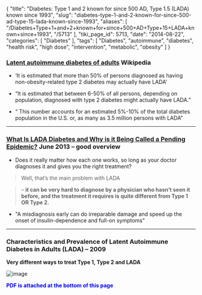 {
    "title": "Diabetes: Type 1 and 2 known for since 500 AD, Type 1.5 (LADA) known since 1993",
    "slug": "diabetes-type-1-and-2-known-for-since-500-ad-type-15-lada-known-since-1993",
    "aliases": [
        "/Diabetes+Type+1+and+2+known+for+since+500+AD+Type+15+LADA+known+since+1993",
        "/5713"
    ],
    "tiki_page_id": 5713,
    "date": "2014-08-22",
    "categories": [
        "Diabetes"
    ],
    "tags": [
        "Diabetes",
        "autoimmune",
        "diabetes",
        "health risk",
        "high dose",
        "intervention",
        "metabolic",
        "obesity"
    ]
}


### [Latent autoimmune diabetes of adults](http://en.wikipedia.org/wiki/Latent_autoimmune_diabetes_of_adults) Wikipedia

* ‘It is estimated that more than 50% of persons diagnosed as having non-obesity-related type 2 diabetes may actually have LADA’

* “It is estimated that between 6-50% of all persons, depending on population, diagnosed with type 2 diabetes might actually have LADA.”

* “ This number accounts for an estimated 5%-10% of the total diabetes population in the U.S. or, as many as 3.5 million persons with LADA”

---

### [What Is LADA Diabetes and Why is it Being Called a Pending Epidemic?](http://timesulin.com/theblog/what-is-lada-diabetes/) June 2013 – good overview

* Does it really matter how each one works, so long as your doctor diagnoses it and gives you the right treatment? 

> Well, that’s the main problem with LADA 

> –  **it can be very hard to diagnose by a physician who hasn’t seen it before, and the treatment it requires is quite different from Type 1 OR Type 2.** 

* "A misdiagnosis early can do irreparable damage and speed up the onset of insulin-dependence and full-on symptoms"

---

### Characteristics and Prevalence of Latent Autoimmune Diabetes in Adults (LADA) – 2009

 **Very different ways to treat Type 1, Type 2 and LADA** 

<img src="https://d378j1rmrlek7x.cloudfront.net/attachments/jpeg/diabetes-treatment-regimens.jpg" alt="image">

 **<span style="color:#00F;">PDF is attached at the bottom of this page</span>**
